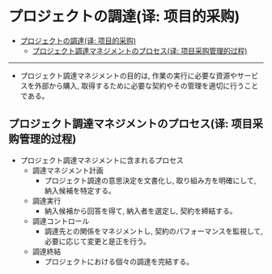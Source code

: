 # プロジェクトの調達(译: 项目的采购)

- [プロジェクトの調達(译: 项目的采购)](#プロジェクトの調達译-项目的采购)
  - [プロジェクト調達マネジメントのプロセス(译: 项目采购管理的过程)](#プロジェクト調達マネジメントのプロセス译-项目采购管理的过程)

---

- プロジェクト調達マネジメントの目的は, 作業の実行に必要な資源やサービスを外部から購入, 取得するために必要な契約やその管理を適切に行うことである。

## プロジェクト調達マネジメントのプロセス(译: 项目采购管理的过程)

- プロジェクト調達マネジメントに含まれるプロセス
  - 調達マネジメント計画
    - プロジェクト調達の意思決定を文書化し, 取り組み方を明確にして, 納入候補を特定する。
  - 調達実行
    - 納入候補から回答を得て, 納入者を選定し, 契約を締結する。
  - 調達コントロール
    - 調達先との関係をマネジメントし, 契約のパフォーマンスを監視して, 必要に応じて変更と是正を行う。
  - 調達終結
    - プロジェクトにおける個々の調達を完結する。
